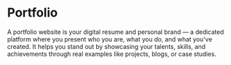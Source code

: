 # Portfolio

A portfolio website is your digital resume and personal brand — a dedicated platform where you present who you are, what you do, and what you've created. It helps you stand out by showcasing your talents, skills, and achievements through real examples like projects, blogs, or case studies.

